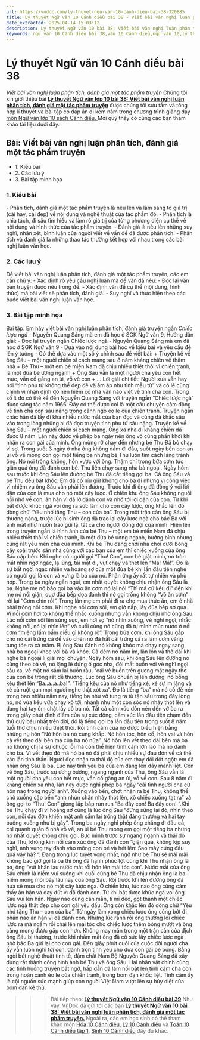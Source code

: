```yaml
---
url: https://vndoc.com/ly-thuyet-ngu-van-10-canh-dieu-bai-38-320885
title: Lý thuyết Ngữ văn 10 Cánh diều bài 38 - Viết bài văn nghị luận phân tích, đánh giá một tác phẩm truyện - VnDoc.com
date_extracted: 2025-04-14 15:03:12
description: Lý thuyết Ngữ văn 10 bài 38: Viết bài văn nghị luận phân tích, đánh giá một tác phẩm truyện sách Cánh diều được VnDoc sưu tầm và giới thiệu  để tham khảo chuẩn bị cho bài giảng học kì mới sắp tới đây của mình.
keywords: ngữ văn 10 Cánh diều bài 38,văn 10 Cánh diều,ngữ văn 10,lý thuyết văn 10 Cánh diều bài 38,kiến thức trọng tâm môn ngữ văn 10,lý thuyết ngữ văn 10 CD,ngữ văn lớp 10,ôn tập lý thuyết văn lớp 10,lý thuyết môn ngữ văn 10,lý thuyết văn 10 CD,bài Viết bài văn nghị luận phân tích,đánh giá một tác phẩm truyện,trắc nghiệm ngữ văn 10 CD
---
```


# Lý thuyết Ngữ văn 10 Cánh diều bài 38
 _Viết bài văn nghị luận phân tích, đánh giá một tác phẩm truyện_
Chúng tôi xin giới thiệu bài **[Lý thuyết Ngữ văn lớp 10 bài 38: Viết bài văn nghị luận phân tích, đánh giá một tác phẩm truyện](<https://vndoc.com/ly-thuyet-ngu-van-10-canh-dieu-bai-38-320885>)** được chúng tôi sưu tầm và tổng hợp lí thuyết và bài tập có đáp án đi kèm nằm trong chương trình giảng dạy [môn Ngữ văn lớp 10 sách Cánh diều. ](<https://vndoc.com/ngu-van-10-canh-dieu-tap1>)Mời quý thầy cô cùng các bạn tham khảo tài liệu dưới đây.
## Bài: Viết bài văn nghị luận phân tích, đánh giá một tác phẩm truyện
  * 1\. Kiểu bài
  * 2\. Các lưu ý
  * 3\. Bài tập minh họa

### 1\. Kiểu bài
\- Phân tích, đánh giá một tác phẩm truyện là nêu lên và làm sáng tỏ giá trị \(cái hay, cái đẹp\) về nội dung và nghệ thuật của tác phẩm đó.
\- Phân tích là chia tách, đi sâu tìm hiểu và làm rõ giá trị của từng phương diện cụ thể về nội dung và hình thức của tác phẩm truyện.
\- Đánh giá là nêu lên những suy nghĩ, nhận xét, bình luận của người viết về vấn đề đã được phân tích.
\- Phân tích và đánh giá là những thao tác thường kết hợp với nhau trong các bài nghị luận văn học.
### 2\. Các lưu ý
Để viết bài văn nghị luận phân tích, đánh giá một tác phẩm truyện, các em cần chú ý:
\- Xác định rõ yêu cầu nghị luận mà đề văn đã nêu:
\- Đọc lại văn bản truyện được nêu trong đề.
\- Xác định vấn đề cụ thể \(nội dung, hình thức\) mà bài viết sẽ phân tích, đánh giá.
\- Suy nghĩ và thực hiện theo các bước viết bài văn nghị luận văn học.
### 3\. Bài tập minh họa
Bài tập: Em hãy viết bài văn nghị luận phân tích, đánh giá truyện ngắn _Chiếc lược ngà_ \- Nguyễn Quang Sáng mà em đã học ở SGK Ngữ văn 9.
Hướng dẫn giải:
\- Đọc lại truyện ngắn Chiếc lược ngà - Nguyễn Quang Sáng mà em đã học ở SGK Ngữ văn 9
\- Dựa vào nội dung bài học về kiểu bài và yêu cầu để lên ý tưởng
\- Có thể dựa vào một số ý chính sau để viết bài:
\+ Truyện kể về ông Sáu – một người chiến sĩ cách mạng sau 8 năm kháng chiến về thăm nhà
\+ Bé Thu – một em bé miền Nam đã chịu nhiều thiệt thòi vì chiến tranh, là một đứa bé ương ngạnh
\+ Ông Sáu vẫn là một người cha yêu con hết mực, vẫn cố gắng an ủi, vỗ về con
\+ ...
Lời giải chi tiết:
Người xưa vẫn hay nói “tình phụ tử không thể đẹp đẽ và ấm áp như tình mẫu tử” và có lẽ cũng chính vì nhận định đó nên hiếm có nhà văn nào viết về tình cha con. Trong số ít đó có thể kể đến Nguyễn Quang Sáng với truyện ngắn “Chiếc lược ngà” được sáng tác năm 1966. Đây có thể được coi là một câu chuyện cảm động về tình cha con sâu nặng trong cảnh ngộ éo le của chiến tranh. Truyện ngắn chắc hẳn đã lấy đi khá nhiều nước mắt của bạn đọc và cũng đã khắc sâu vào trong lòng những ai đã đọc truyện tình phụ tử sâu nặng.
Truyện kể về ông Sáu – một người chiến sĩ cách mạng. Ông xa nhà đi kháng chiến đã được 8 năm. Lần này được về phép ba ngày nên ông vô cùng phấn khởi khi nhận ra con gái của mình. Ông mừng rỡ chạy đến nhưng bé Thu Đã bỏ chạy vì sợ. Trong suốt 3 ngày ở nhà ông không dám đi đâu, suốt ngày bên con an ủi vỗ về mong con gọi một tiếng ba nhưng bé Thu luôn tìm cách lảng tránh ông. Nó nói trống không, hỗn xược với ông. Thậm chí trong bữa cơm tức giận quá ông đã đánh con bé. Thu liền chạy sang nhà bà ngoại. Ngày hôm sau trước khi ông Sáu lên đường bé Thu đã cất tiếng gọi ba. Cả ông Sáu và bé Thu đều bật khóc. Em đã cố níu giữ không cho ba đi nhưng vì công việc vì nhiệm vụ ông Sáu vẫn phải lên đường. Trước khi đi ông đã đồng ý với lời dặn của con là mua cho nó một cây lược. Ở chiến khu ông Sáu không nguôi nỗi nhớ về con, ân hận vì đã lỡ đánh con và nhớ tới lời dặn của con. Từ khi bắt được khúc ngà voi ông ra sức làm cho con cây lược, ông khắc lên đó dòng chữ “Yêu nhớ tặng Thu – con của ba”. Trong một trận càn ông Sáu bị thương nặng, trước lúc hi sinh ông đã trao lại cây lược ngà cho bác Ba với ánh mắt như muốn trao gửi lại tất cả cho người đồng đội của mình.
Hiện lên trong truyện ngắn là hình ảnh của bé Thu – một em bé miền Nam đã chịu nhiều thiệt thòi vì chiến tranh, là một đứa bé ương ngạnh, bướng bỉnh nhưng cũng rất yêu mến cha của mình. Khi bé Thu đang chơi nhà chòi dưới bóng cây xoài trước sân nhà cùng với các bạn của em thì chiếc xuồng của ông Sáu cập bến. Khi nghe có người gọi “Thu\! Con”, con bé giật mình, nó tròn mắt nhìn ngơ ngác, lạ lùng, tái mặt đi, vụt chạy và thét lên “Má\! Má\!”. Đó là sự bất ngờ, ngạc nhiên và hoảng sợ của một đứa bé khi lần đầu tiên nghe có người gọi là con và xưng là ba của nó. Phản ứng ấy rất tự nhiên và phù hợp. Trong ba ngày ngắn ngủi, em nhất quyết không chịu nhận ông Sáu là ba. Nghe mẹ nó bảo gọi ba vào ăn cơm nó lại nói “Thì má cứ kêu đi” đến khi mẹ nó nổi giận, quơ đũa bếp dọa đánh thì nó gọi trống không “Vô ăn cơm” rồi lại “Cơm chín rồi”. Trong lần mẹ em phải đi ra chợ mua thức ăn, em ở nhà phải trông nồi cơm. Khi nghe nồi cơm sôi, em giở nắp, lấy đũa bếp sơ qua. Vì nồi cơm hơi to không thể nhấc xuống nhưng vẫn không chịu nhờ ông Sáu. Lúc nồi cơm sôi lên sùng sục, em hơi sợ “nó nhìn xuống, vẻ nghĩ ngợi, nhắc không nổi, nó lại nhìn lên” và cuối cùng nó cũng đã tự mình múc nước ở nồi cơm “miệng lẩm bẩm điều gì không rõ”. Trong bữa cơm, khi ông Sáu gắp cho nó cái trứng cá để vào chén nó đã hất cái trứng cá ra làm cơm văng tung tóe ra cả mâm. Bị ông Sáu đánh nó không khóc mà chạy ngay sang nhà bà ngoại khoe với bà và khóc. Cả đêm nó nằm im, lăn lộn và thở dài khi nghe bà ngoại lí giải mọi chuyện. Ngày hôm sau, khi ông Sáu lên đường nó cũng theo bà về, nó lặng lẽ đứng ở góc nhà, đôi mắt buồn với vẻ nghĩ ngợi sâu xa, vẻ mặt nó sầm lại buồn rầu, “cái vẻ buồn trên gương mặt ngây thơ của con bé trông rất dễ thương. Lúc ông Sáu chuẩn bị lên đường, nó bỗng kêu thét lên “Ba..a..a..ba\!”. “Tiếng kêu của nó như tiếng xé, xé sự im lặng và xé cả ruột gan mọi người nghe thật xót xa”. Đó là tiếng “ba” mà nó cố đè nén trong bao nhiêu năm nay, tiếng ba như vỡ tung ra từ tận sâu trong đáy lòng nó, nó vừa kêu vừa chạy xô tới, nhanh như một con sóc nó nhảy thót lên và dang hai tay ôm chặt lấy cổ ba nó. Tất cả cảm xúc dồn nén đến vỡ òa ra trong giây phút đỉnh điểm của sự xúc động, cảm xúc lần đầu tiên chạm đến thứ quý báu nhất trên đời, đó là tiếng gọi ba lần đầu tiên trong suốt 8 năm tuổi thơ chịu nhiều thiệt thòi. Rồi tình cảm của nó được biểu hiện bằng những nụ hôn “Nó hôn ba nó cùng khắp. Nó hôn tóc, hôn cổ, hôn vai và hôn cả vết thẹo dài bên má của ba nó nữa”. Nó hôn lên vết thẹo dài bên má ba nó không chỉ là sự chuộc lỗi mà còn thể hiện tình cảm lớn lao mà nó dành cho ba. Vì vết thẹo đó mà nó ba nó đã phải chịu nhiều sự đau đớn về cả thể xác lẫn tinh thần. Người đọc nhận ra thái độ của em thay đổi đột ngột: em đã nhận ông Sáu là ba. Lúc này tình yêu ba của em dâng lên đầy mãnh liệt.
Còn về ông Sáu, trước sự ương bướng, ngang ngạnh của Thu, ông Sáu vẫn là một người cha yêu con hết mực, vẫn cố gắng an ủi, vỗ về con. Sau 8 năm đi kháng chiến xa nhà, lần này được nghỉ phép ba ngày “cái tình người cha cứ nôn nao trong người anh”. Xuồng vào bến, chợt nhận ra bé Thu, không thể chờ xuồng cập bến “anh nhún chân nhảy thót lên, xô chiếc xuồng tạt ra” và ông gọi to “Thu\! Con” giọng lắp bắp run run “Ba đây con\! Ba đây con\! “.Khi bé Thu chạy đi vì hoảng sợ cũng là lúc ông Sáu “đứng sững lại đó, nhìn theo con, nỗi đau đớn khiến mặt anh sầm lại trông thật đáng thương và hai tay buông xuống như bị gãy”. Trong ba ngày nghỉ phép ông chẳng đi đâu cả, chỉ quanh quẩn ở nhà vỗ về, an ủi bé Thu mong em gọi một tiếng ba nhưng nó nhất quyết không chịu gọi. Bực mình trước sự ngang ngạnh và thái độ của Thu, không kìm nổi cảm xúc ông đã đánh con “giận quá, không kịp suy nghĩ, anh vung tay đánh vào mông con bé và hét lên: Sao mày cứng đầu quá vậy hả? “. Đang trong lúc tuyệt vọng nhất, ngỡ như bé Thu sẽ mãi mãi không bao giờ gọi là ba thì ông đã hạnh phúc tột cùng khi Thu nhận ông là ba, ông “vứt khăn lau nước mắt rồi hôn lên mái tóc con”. Nước mắt của ông Sáu chính là niềm vui sướng khi cuối cùng bé Thu đã chịu nhận ông là ba – niềm mong mỏi bấy lâu nay của ông Sáu. Rồi trước khi lên đường ông đã hứa sẽ mua cho nó một cây lược ngà.
Ở chiến khu, lúc nào ông cũng cảm thấy ân hận và day dứt vì đã đánh con. Từ khi bắt được khúc ngà voi ông Sáu vui lên hẳn. Ngày nào cũng cần mẫn, tỉ mỉ đẽo, gọt thành một chiếc lược ngà thật đẹp cho con gái yêu dấu. Ông còn khắc lên đó dòng chữ “Yêu nhớ tặng Thu – con của ba”. Từ ngày làm xong chiếc lược ông cũng bớt đi phần nào ân hận vì đã đánh con. Những lúc rảnh rỗi ông thường lôi chiếc lược ra mà ngắm rồi chải lên mái tóc cho chiếc lược thêm bóng mượt và ông càng mong được gặp con hơn. Không may mắn trong một trận càn của địch ông Sáu bị thương, trước khi nhắm mắt ông đã cố sức lấy chiếc lược ngà nhờ bác Ba gửi lại cho con gái. Đến giây phút cuối của cuộc đời người cha ấy vẫn luôn nghĩ tới con, dành trọn tình yêu cho đứa con gái bé bỏng.
Bằng ngòi bút nghệ thuật tinh tế, đậm chất Nam Bộ Nguyễn Quang Sáng đã xây dựng rất thành công hình ảnh bé Thu và ông Sáu. Hai nhân vật chính cùng các tình huống truyện bất ngờ, hấp dẫn đã làm nổi bật lên tình cảm cha con trong hoàn cảnh éo le của chiến tranh, trong bom đạn khốc liệt. Tình cảm ấy là cội nguồn sức mạnh giúp con người Việt Nam vượt lên sự hủy diệt của bom đạn kẻ thù.
>>> Bài tiếp theo: [**Lý thuyết Ngữ văn 10 Cánh diều bài 39**](<https://vndoc.com/ly-thuyet-ngu-van-10-canh-dieu-bai-39-320889>)
Như vậy, VnDoc đã gửi tới các bạn **[Lý thuyết Ngữ văn 10 bài 38: Viết bài văn nghị luận phân tích, đánh giá một tác phẩm truyện.](<https://vndoc.com/ly-thuyet-ngu-van-10-canh-dieu-bai-38-320885>)** Ngoài ra, các em học sinh có thể tham khảo môn [Hóa 10 Cánh diều](<https://vndoc.com/hoa-10-canh-dieu>), [Lý 10 Cánh diều](<https://vndoc.com/vat-ly-10-canh-dieu>) và [Toán 10 Cánh diều tập 1](<https://vndoc.com/toan-10-canh-dieu-tap1>), [Sinh 10 Cánh diều](<https://vndoc.com/sinh-hoc-10-canh-dieu>) đầy đủ khác.
